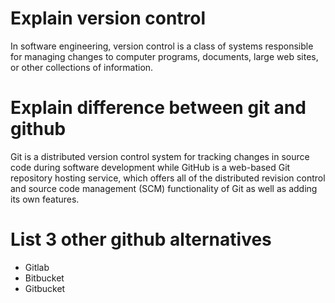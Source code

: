 # Explain version control #
In software engineering, version control is a class of systems responsible for managing changes to computer programs, documents, large web sites, or other collections of information.

# Explain difference between git and github #
Git is a distributed version control system for tracking changes in source code during software development while GitHub is a web-based Git repository hosting service, which offers all of the distributed revision control and source code management (SCM) functionality of Git as well as adding its own features.

# List 3 other github alternatives #
+ Gitlab
+ Bitbucket
+ Gitbucket
